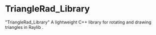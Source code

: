 # TriangleRad_Library
"TriangleRad_Library" A lightweight C++ library for rotating and drawing triangles in Raylib . 
